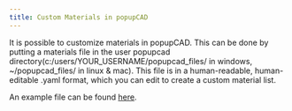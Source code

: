 ```yaml
---
title: Custom Materials in popupCAD
---
```


It is possible to customize materials in popupCAD.  This can be done by putting a materials file in the user popupcad directory(c:/users/YOUR_USERNAME/popupcad_files/ in windows, ~/popupcad_files/ in linux & mac).  This file is in a human-readable, human-editable .yaml format, which you can edit to create a custom material list.

An example file can be found [here]({{site.url}}/assets/scripts/materials.yaml).